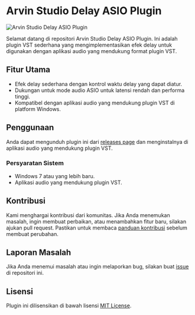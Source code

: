 # Arvin Studio Delay ASIO Plugin

![Arvin Studio Delay ASIO Plugin](capture/arvin_delay.PNG)

Selamat datang di repositori Arvin Studio Delay ASIO Plugin. Ini adalah plugin VST sederhana yang mengimplementasikan efek delay untuk digunakan dengan aplikasi audio yang mendukung format plugin VST.

## Fitur Utama

- Efek delay sederhana dengan kontrol waktu delay yang dapat diatur.
- Dukungan untuk mode audio ASIO untuk latensi rendah dan performa tinggi.
- Kompatibel dengan aplikasi audio yang mendukung plugin VST di platform Windows.

## Penggunaan

Anda dapat mengunduh plugin ini dari [releases page](setup/setup.exe) dan menginstalnya di aplikasi audio yang mendukung plugin VST.

### Persyaratan Sistem

- Windows 7 atau yang lebih baru.
- Aplikasi audio yang mendukung plugin VST.

## Kontribusi

Kami menghargai kontribusi dari komunitas. Jika Anda menemukan masalah, ingin membuat perbaikan, atau menambahkan fitur baru, silakan ajukan pull request. Pastikan untuk membaca [panduan kontribusi](CONTRIBUTING.md) sebelum membuat perubahan.

## Laporan Masalah

Jika Anda menemui masalah atau ingin melaporkan bug, silakan buat [issue](https://github.com/arvin-plugin/Arvin-Studio-Delay-ASIO.1.3-Win/issues/new/choose) di repositori ini.

## Lisensi

Plugin ini dilisensikan di bawah lisensi [MIT License](LICENSE).
